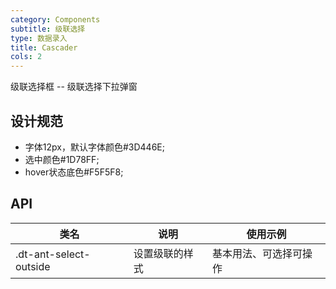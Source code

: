 ```yaml
---
category: Components
subtitle: 级联选择
type: 数据录入
title: Cascader
cols: 2
---
```


级联选择框 -- 级联选择下拉弹窗

## 设计规范
- 字体12px，默认字体颜色#3D446E;
- 选中颜色#1D78FF;
- hover状态底色#F5F5F8;

## API

|类名  |说明  |使用示例  |
|---------|---------|---------|
|.dt-ant-select-outside  | 设置级联的样式  | 基本用法、可选择可操作 |